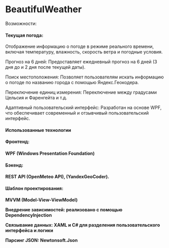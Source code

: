 # BeautifulWeather

Возможности:<br>

<h4>Текущая погода:</h4>Отображение информацию о погоде в режиме реального времени, включая температуру, влажность, скорость ветра и погодные условия.<br>

Прогноз на 6 дней: Предоставляет ежедневный прогноз на 6 дней (3 дня до и 2 дня после текущей даты).

Поиск местоположения: Позволяет пользователям искать информацию о погоде по названию города с помощью Яндекс.Геокодера.

Переключение единиц измерения: Переключение между градусами Цельсия и Фаренгейта и т.д.

Адаптивный пользовательский интерфейс: Разработан на основе WPF, что обеспечивает современный и отзывчивый пользовательский интерфейс.

<h4>Использованные технологии<h4>
<h4>Фронтенд:<h4> WPF (Windows Presentation Foundation)

<h4>Бэкенд:<h4> REST API (OpenMeteo API), (YandexGeoCoder).

<h4>Шаблон проектирования:<h4> MVVM (Model-View-ViewModel)

Внедрение зависимостей: реализовано с помощью DependencyInjection

Связывание данных: XAML и C# для разделения пользовательского интерфейса и логики

Парсинг JSON: Newtonsoft.Json
